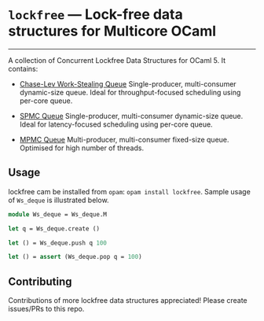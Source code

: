 # `lockfree` — Lock-free data structures for Multicore OCaml
--------------------------------------------------------

A collection of Concurrent Lockfree Data Structures for OCaml 5. It contains:

* [Chase-Lev Work-Stealing Queue](src/ws_deque.mli) Single-producer, multi-consumer dynamic-size queue. Ideal for throughput-focused scheduling using per-core queue. 

* [SPMC Queue](src/spmc_queue.mli) Single-producer, multi-consumer dynamic-size queue. Ideal for latency-focused scheduling using per-core queue. 

* [MPMC Queue](src/mpmc_queue.mli) Multi-producer, multi-consumer fixed-size queue. Optimised for high number of threads.
  
## Usage

lockfree cam be installed from `opam`: `opam install lockfree`. Sample usage of
`Ws_deque` is illustrated below.

```ocaml
module Ws_deque = Ws_deque.M

let q = Ws_deque.create ()

let () = Ws_deque.push q 100

let () = assert (Ws_deque.pop q = 100)
```

## Contributing

Contributions of more lockfree data structures appreciated! Please create
issues/PRs to this repo.